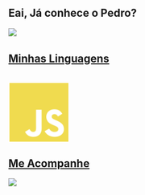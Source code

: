 ## Eai, Já conhece o Pedro?

<div>
  <a href = "httpe://github.com/pedlusantiago">
    <img heigth="180cm" src="https://github-readme-stats.vercel.app/api?username=pedlusantiago&show_icons=true&bg_color=00000000&include_all_commits=true&count_private=true"/>

## Minhas  Linguagens
    
<div style="display: inline_block"><br>
  <img align="center" alt="Pedro-Js" height="120" width="120" src="https://raw.githubusercontent.com/devicons/devicon/master/icons/javascript/javascript-plain.svg">
</div>
    
## Me Acompanhe
    
<div>
      <a href="https://instagram.com/rafaballerini" target="_blank"><img src="https://img.shields.io/badge/-Instagram-%23E4405F?style=for-the-badge&logo=instagram&logoColor=white" target="_blank"></a>
</div>      
